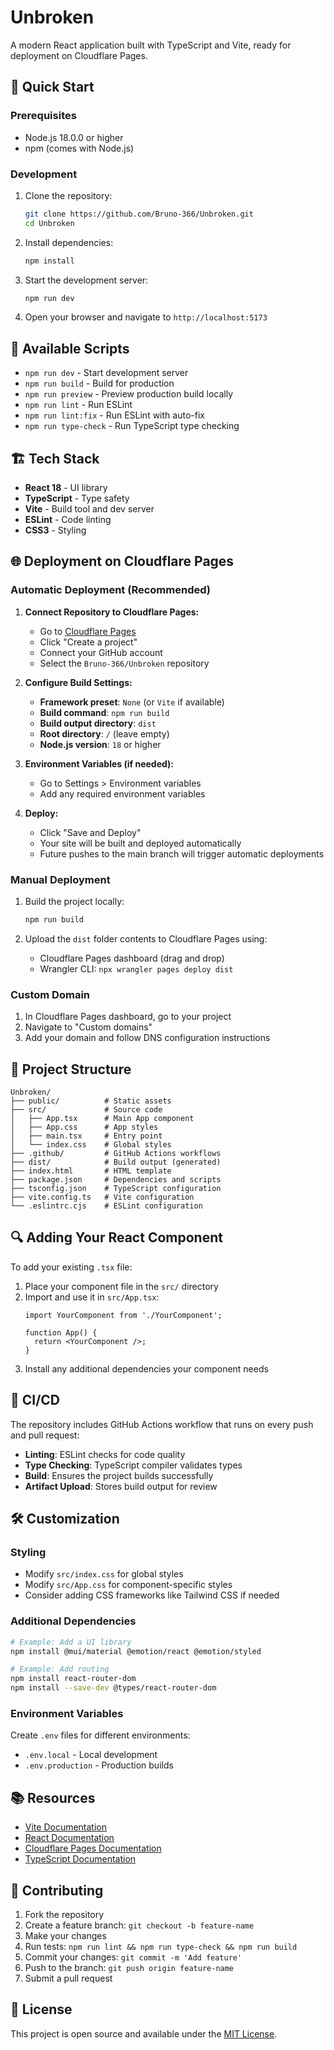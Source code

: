 # Unbroken

A modern React application built with TypeScript and Vite, ready for deployment on Cloudflare Pages.

## 🚀 Quick Start

### Prerequisites

- Node.js 18.0.0 or higher
- npm (comes with Node.js)

### Development

1. Clone the repository:
   ```bash
   git clone https://github.com/Bruno-366/Unbroken.git
   cd Unbroken
   ```

2. Install dependencies:
   ```bash
   npm install
   ```

3. Start the development server:
   ```bash
   npm run dev
   ```

4. Open your browser and navigate to `http://localhost:5173`

## 📝 Available Scripts

- `npm run dev` - Start development server
- `npm run build` - Build for production
- `npm run preview` - Preview production build locally
- `npm run lint` - Run ESLint
- `npm run lint:fix` - Run ESLint with auto-fix
- `npm run type-check` - Run TypeScript type checking

## 🏗️ Tech Stack

- **React 18** - UI library
- **TypeScript** - Type safety
- **Vite** - Build tool and dev server
- **ESLint** - Code linting
- **CSS3** - Styling

## 🌐 Deployment on Cloudflare Pages

### Automatic Deployment (Recommended)

1. **Connect Repository to Cloudflare Pages:**
   - Go to [Cloudflare Pages](https://pages.cloudflare.com/)
   - Click "Create a project"
   - Connect your GitHub account
   - Select the `Bruno-366/Unbroken` repository

2. **Configure Build Settings:**
   - **Framework preset**: `None` (or `Vite` if available)
   - **Build command**: `npm run build`
   - **Build output directory**: `dist`
   - **Root directory**: `/` (leave empty)
   - **Node.js version**: `18` or higher

3. **Environment Variables (if needed):**
   - Go to Settings > Environment variables
   - Add any required environment variables

4. **Deploy:**
   - Click "Save and Deploy"
   - Your site will be built and deployed automatically
   - Future pushes to the main branch will trigger automatic deployments

### Manual Deployment

1. Build the project locally:
   ```bash
   npm run build
   ```

2. Upload the `dist` folder contents to Cloudflare Pages using:
   - Cloudflare Pages dashboard (drag and drop)
   - Wrangler CLI: `npx wrangler pages deploy dist`

### Custom Domain

1. In Cloudflare Pages dashboard, go to your project
2. Navigate to "Custom domains"
3. Add your domain and follow DNS configuration instructions

## 🔧 Project Structure

```
Unbroken/
├── public/          # Static assets
├── src/             # Source code
│   ├── App.tsx      # Main App component
│   ├── App.css      # App styles
│   ├── main.tsx     # Entry point
│   └── index.css    # Global styles
├── .github/         # GitHub Actions workflows
├── dist/            # Build output (generated)
├── index.html       # HTML template
├── package.json     # Dependencies and scripts
├── tsconfig.json    # TypeScript configuration
├── vite.config.ts   # Vite configuration
└── .eslintrc.cjs    # ESLint configuration
```

## 🔍 Adding Your React Component

To add your existing `.tsx` file:

1. Place your component file in the `src/` directory
2. Import and use it in `src/App.tsx`:
   ```tsx
   import YourComponent from './YourComponent';
   
   function App() {
     return <YourComponent />;
   }
   ```
3. Install any additional dependencies your component needs

## 🚨 CI/CD

The repository includes GitHub Actions workflow that runs on every push and pull request:

- **Linting**: ESLint checks for code quality
- **Type Checking**: TypeScript compiler validates types
- **Build**: Ensures the project builds successfully
- **Artifact Upload**: Stores build output for review

## 🛠️ Customization

### Styling
- Modify `src/index.css` for global styles
- Modify `src/App.css` for component-specific styles
- Consider adding CSS frameworks like Tailwind CSS if needed

### Additional Dependencies
```bash
# Example: Add a UI library
npm install @mui/material @emotion/react @emotion/styled

# Example: Add routing
npm install react-router-dom
npm install --save-dev @types/react-router-dom
```

### Environment Variables
Create `.env` files for different environments:
- `.env.local` - Local development
- `.env.production` - Production builds

## 📚 Resources

- [Vite Documentation](https://vitejs.dev/)
- [React Documentation](https://react.dev/)
- [Cloudflare Pages Documentation](https://developers.cloudflare.com/pages/)
- [TypeScript Documentation](https://www.typescriptlang.org/)

## 🤝 Contributing

1. Fork the repository
2. Create a feature branch: `git checkout -b feature-name`
3. Make your changes
4. Run tests: `npm run lint && npm run type-check && npm run build`
5. Commit your changes: `git commit -m 'Add feature'`
6. Push to the branch: `git push origin feature-name`
7. Submit a pull request

## 📄 License

This project is open source and available under the [MIT License](LICENSE).
